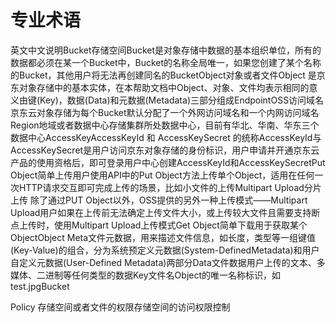 # **专业术语**

英文中文说明Bucket存储空间Bucket是对象存储中数据的基本组织单位，所有的数据都必须在某一个Bucket中，Bucket的名称全局唯一，如果您创建了某个名称的Bucket，其他用户将无法再创建同名的BucketObject对象或者文件Object 是京东对象存储中的基本实体，在本帮助文档中Object、对象、文件均表示相同的意义由键(Key)，数据(Data)和元数据(Metadata)三部分组成EndpointOSS访问域名京东云对象存储为每个Bucket默认分配了一个外网访问域名和一个内网访问域名Region地域或者数据中心存储集群所处数据中心，目前有华北、华南、华东三个数据中心AccessKeyAccessKeyId 和 AccessKeySecret 的统称AccessKeyId与AccessKeySecret是用户访问京东对象存储的身份标识，用户申请并开通京东云产品的使用资格后，即可登录用户中心创建AccessKeyId和AccessKeySecretPut Object简单上传用户使用API中的Put Object方法上传单个Object，适用在任何一次HTTP请求交互即可完成上传的场景，比如小文件的上传Multipart Upload分片上传
除了通过PUT Object以外，OSS提供的另外一种上传模式——Multipart Upload用户如果在上传前无法确定上传文件大小，或上传较大文件且需要支持断点上传时，使用Multipart Upload上传模式Get Object简单下载用于获取某个ObjectObject Meta文件元数据，用来描述文件信息，如长度，类型等一组键值(Key-Value)的组合，分为系统预定义元数据(System-DefinedMetadata)和用户自定义元数据(User-Defined Metadata)两部分Data文件数据用户上传的文本、多媒体、二进制等任何类型的数据Key文件名Object的唯一名称标识，如test.jpgBucket

Policy
存储空间或者文件的权限存储空间的访问权限控制